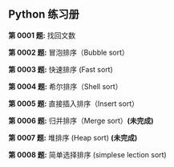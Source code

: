 ## Python 练习册

**第 0001 题:**  找回文数

**第 0002 题:**  冒泡排序（Bubble sort）

**第 0003 题:**  快速排序 (Fast sort)

**第 0004 题:**  希尔排序（Shell sort）

**第 0005 题:**  直接插入排序（Insert sort）

**第 0006 题:**  归并排序（Merge sort）**(未完成)**

**第 0007 题:**  堆排序 (Heap sort) **(未完成)**

**第 0008 题:**  简单选择排序 (simplese lection sort)


